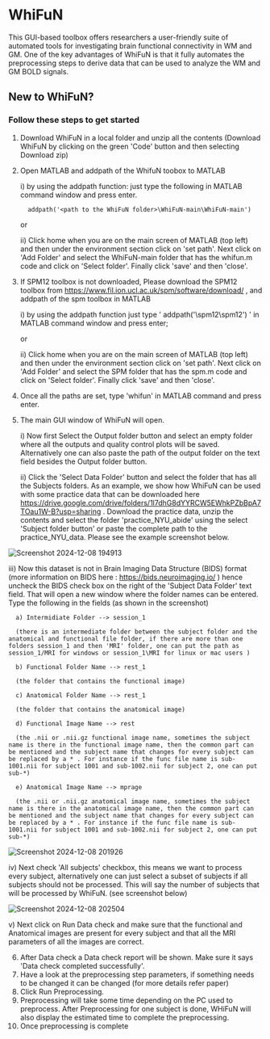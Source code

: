 # WhiFuN
This GUI-based toolbox offers researchers a user-friendly suite of automated tools for investigating brain functional connectivity in WM and GM. One of the key advantages of WhiFuN is that it fully automates the preprocessing steps to derive data that can be used to analyze the WM and GM BOLD signals.

## New to WhiFuN? 
### Follow these steps to get started

1) Download WhiFuN in a local folder and unzip all the contents (Download WhiFuN by clicking on the green 'Code' button and then selecting Download zip)
2) Open MATLAB and addpath of the WhifuN toobox to MATLAB
   
     i) by using the addpath function:
          just type the following in MATLAB command window and press enter.
   
         addpath('<path to the WhiFuN folder>\WhiFuN-main\WhiFuN-main')  
   
   or
   
     ii) Click home when you are on the main screen of MATLAB (top left) and then under the environment section click on 'set path'. Next click on 'Add Folder' and select the WhiFuN-main folder that has the whifun.m code and click on 'Select folder'. Finally click 'save' and then 'close'.

4) If SPM12 toolbox is not downloaded, Please download the SPM12 toolbox from https://www.fil.ion.ucl.ac.uk/spm/software/download/ , and addpath of the spm toolbox in MATLAB
   
     i) by using the addpath function
       just type ' addpath('<path to the SPM folder>\spm12\spm12') ' in MATLAB command window and press enter;
   
   or
   
     ii) Click home when you are on the main screen of MATLAB (top left) and then under the environment section click on 'set path'. Next click on 'Add Folder' and select the SPM folder that has the spm.m code and click on 'Select folder'. Finally click 'save' and then 'close'.

5) Once all the paths are set, type 'whifun' in MATLAB command and press enter.
6) The main GUI window of WhiFuN will open.

   i) Now first Select the Output folder button and select an empty folder where all the outputs and quality control plots will be saved. Alternatively one can also paste the path of the output folder on the text field besides the Output folder button.

   ii) Click the 'Select Data Folder' button and select the folder that has all the Subjects folders. As an example, we show how WhiFuN can be used with some practice data that can be downloaded here https://drive.google.com/drive/folders/1l7dhG8dYYRCW5EWhkPZbBpA7TOau1W-B?usp=sharing . Download the practice data, unzip the contents and select the folder 'practice_NYU_abide' using the select 'Subject folder button' or paste the complete path to the practice_NYU_data. Please see the example screenshot below.
    
![Screenshot 2024-12-08 194913](https://github.com/user-attachments/assets/242c7345-dbd2-45ab-9fd7-e5ecc720d757)

   iii) Now this dataset is not in Brain Imaging Data Structure (BIDS) format (more information on BIDS here :  https://bids.neuroimaging.io/ ) hence uncheck the BIDS check box on the right of the 'Subject Data Folder' text field. That will open a new window where the folder names can be entered. Type the following in the fields  (as shown in the screenshot)

      a) Intermidiate Folder --> session_1 
      
      (there is an intermediate folder between the subject folder and the anatomical and functional file folder, if there are more than one folders session_1 and then 'MRI' folder, one can put the path as session_1/MRI for windows or session_1\MRI for linux or mac users )

      b) Functional Folder Name --> rest_1

      (the folder that contains the functional image)

      c) Anatomical Folder Name --> rest_1

      (the folder that contains the anatomical image)
      
      d) Functional Image Name --> rest

      (the .nii or .nii.gz functional image name, sometimes the subject name is there in the functional image name, then the common part can be mentioned and the subject name that changes for every subject can be replaced by a * . For instance if the func file name is sub-1001.nii for subject 1001 and sub-1002.nii for subject 2, one can put sub-*)
      
      e) Anatomical Image Name --> mprage

      (the .nii or .nii.gz anatomical image name, sometimes the subject name is there in the anatomical image name, then the common part can be mentioned and the subject name that changes for every subject can be replaced by a * . For instance if the func file name is sub-1001.nii for subject 1001 and sub-1002.nii for subject 2, one can put sub-*)
         
![Screenshot 2024-12-08 201926](https://github.com/user-attachments/assets/64f6c251-aa94-462a-b15b-766ea4261269)

   iv) Next check 'All subjects' checkbox, this means we want to process every subject, alternatively one can just select a subset of subjects if all subjects should not be processed. This will say the number of subjects that will be processed by WhiFuN. (see screenshot below)

   ![Screenshot 2024-12-08 202504](https://github.com/user-attachments/assets/e4982c4d-cade-406c-bd22-c28bf8abcd6b)

   v) Next click on Run Data check and make sure that the functional and Anatomical images are present for every subject and that all the MRI parameters of all the images are correct.

6) After Data check a Data check report will be shown. Make sure it says 'Data check completed successfully'.
7) Have a look at the preprocessing step parameters, if something needs to be changed it can be changed (for more details refer paper)
9) Click Run Preprocessing.
10) Preprocessing will take some time depending on the PC used to preprocess. After Preprocessing for one subject is done, WHiFuN will also display the estimated time to complete the preprocessing.
11) Once preprocessing is  complete 
